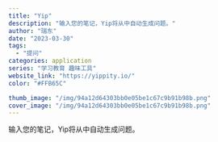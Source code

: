 ```yaml
---
title: "Yip"
description: "输入您的笔记，Yip将从中自动生成问题。"
author: "瑞东"
date: "2023-03-30"
tags:
  - "提问"
categories: application
series: "学习教育 趣味工具"
website_link: "https://yippity.io/"
color: "#FFB65C"

thumb_image: "/img/94a12d64303bb0e05be1c67c9b91b98b.png"
cover_image: "/img/94a12d64303bb0e05be1c67c9b91b98b.png"
---
```


输入您的笔记，Yip将从中自动生成问题。